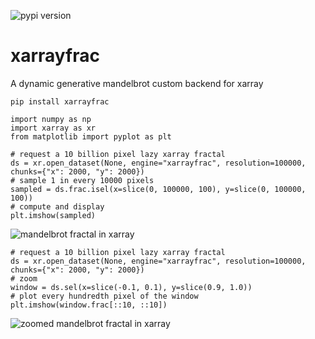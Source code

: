 ![pypi version](https://badge.fury.io/py/xarrayfrac.svg)
# xarrayfrac

A dynamic generative mandelbrot custom backend for xarray

```
pip install xarrayfrac
```

```
import numpy as np
import xarray as xr
from matplotlib import pyplot as plt

# request a 10 billion pixel lazy xarray fractal
ds = xr.open_dataset(None, engine="xarrayfrac", resolution=100000, chunks={"x": 2000, "y": 2000})
# sample 1 in every 10000 pixels
sampled = ds.frac.isel(x=slice(0, 100000, 100), y=slice(0, 100000, 100))
# compute and display
plt.imshow(sampled)
```
![mandelbrot fractal in xarray](https://raw.githubusercontent.com/benjaminleighton/xarray_frac/main/frac1.png)

```
# request a 10 billion pixel lazy xarray fractal
ds = xr.open_dataset(None, engine="xarrayfrac", resolution=100000, chunks={"x": 2000, "y": 2000})
# zoom 
window = ds.sel(x=slice(-0.1, 0.1), y=slice(0.9, 1.0))
# plot every hundredth pixel of the window
plt.imshow(window.frac[::10, ::10])
```

![zoomed mandelbrot fractal in xarray](https://raw.githubusercontent.com/benjaminleighton/xarray_frac/main/frac2.png)
